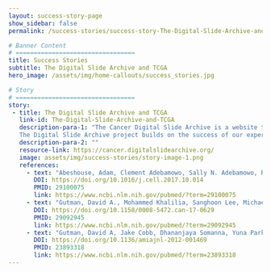```yaml
---
layout: success-story-page
show_sidebar: false
permalink: /success-stories/success-story-The-Digital-Slide-Archive-and-TCGA/

# Banner Content
# =================================
title: Success Stories
subtitle: The Digital Slide Archive and TCGA
hero_image: /assets/img/home-callouts/success_stories.jpg

# Story
# =================================
story:
 - title: The Digital Slide Archive and TCGA
   link-id: The-Digital-Slide-Archive-and-TCGA
   description-para-1: "The Cancer Digital Slide Archive is a website that hosts whole-slide images of pathologic specimens associated with the TCGA studies. At over 10,000 images and 20 Terabytes, the CDSA has enabled a number of the TCGA Analysis Working Group Studies [sources], as well as other investigator-driven studies that utilize the digital pathology images [sources]<br><br>
   The Digital Slide Archive project builds on the success of our experience with the Cancer Digital Slide Archive, creating a software platform that allows users to create their own digital pathology servers to support data management and hosting for their own investigations."
   description-para-2: ""
   resource-link: https://cancer.digitalslidearchive.org/
   image: assets/img/success-stories/story-image-1.png
   references:
     - text: "Abeshouse, Adam, Clement Adebamowo, Sally N. Adebamowo, Rehan Akbani, Teniola Akeredolu, Adrian Ally, Matthew L. Anderson, et al. “Comprehensive and Integrated Genomic Characterization of Adult Soft Tissue Sarcomas.” Cell 171, no. 4 (November 2017): 950–965.e28. "
       DOI: https://doi.org/10.1016/j.cell.2017.10.014
       PMID: 29100075
       link: https://www.ncbi.nlm.nih.gov/pubmed/?term=29100075
     - text: "Gutman, David A., Mohammed Khalilia, Sanghoon Lee, Michael Nalisnik, Zach Mullen, Jonathan Beezley, Deepak R. Chittajallu, David Manthey, and Lee A.D. Cooper. “The Digital Slide Archive: A Software Platform for Management, Integration, and Analysis of Histology for Cancer Research.” Cancer Research 77, no. 21 (October 31, 2017): e75–78. "
       DOI: https://doi.org/10.1158/0008-5472.can-17-0629
       PMID: 29092945
       link: https://www.ncbi.nlm.nih.gov/pubmed/?term=29092945
     - text: "Gutman, David A, Jake Cobb, Dhananjaya Somanna, Yuna Park, Fusheng Wang, Tahsin Kurc, Joel H Saltz, Daniel J Brat, Lee A D Cooper, and Jun Kong. “Cancer Digital Slide Archive: An Informatics Resource to Support Integrated in Silico Analysis of TCGA Pathology Data.” Journal of the American Medical Informatics Association 20, no. 6 (November 2013): 1091–98. "
       DOI: https://doi.org/10.1136/amiajnl-2012-001469
       PMID: 23893318
       link: https://www.ncbi.nlm.nih.gov/pubmed/?term=23893318
---
```

